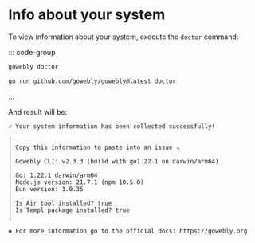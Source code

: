 # Info about your system

To view information about your system, execute the `doctor` command:

::: code-group
```bash [CLI]
gowebly doctor
```

```bash [Go]
go run github.com/gowebly/gowebly@latest doctor
```
:::

And result will be:

```
✓ Your system information has been collected successfully!

│
│ Copy this information to paste into an issue ↘
│
│ Gowebly CLI: v2.3.3 (build with go1.22.1 on darwin/arm64)
│
│ Go: 1.22.1 darwin/arm64
│ Node.js version: 21.7.1 (npm 10.5.0)
│ Bun version: 1.0.35
│
│ Is Air tool installed? true
│ Is Templ package installed? true
│

✱ For more information go to the official docs: https://gowebly.org
```

<!--@include: ../../parts/links.md -->